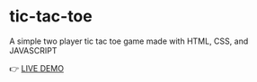 # tic-tac-toe

A simple two player tic tac toe game made with HTML, CSS, and JAVASCRIPT

👉 [LIVE DEMO](https://iwagner76.github.io/tic-tac-toe/)
